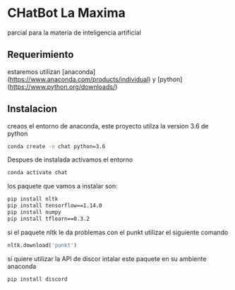 # CHatBot La Maxima

parcial para la materia de inteligencia artificial
## Requerimiento 

estaremos utilizan [anaconda] (https://www.anaconda.com/products/individual) y [python] (https://www.python.org/downloads/)

## Instalacion

creaos el entorno de anaconda, este proyecto utilza la version 3.6 de python
```sh
conda create -n chat python=3.6
```
Despues de instalada activamos el entorno
```sh
conda activate chat
```
los paquete que vamos a instalar son:

```sh
pip install nltk
pip install tensorflow==1.14.0
pip install numpy
pip install tflearn==0.3.2
```

si el paquete nltk le da problemas con el punkt utilizar el siguiente comando
```python
nltk.download('punkt')
```
si quiere utilizar la API de discor intalar este paquete en su ambiente anaconda
```sh
pip install discord
```




